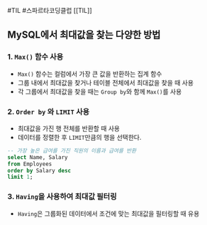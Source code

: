 #TIL #스파르타코딩클럽 [[TIL]]

## MySQL에서 최대값을 찾는 다양한 방법

### 1. `Max()` 함수 사용
- `Max()` 함수는 컬럼에서 가장 큰 값을 반환하는 집계 함수
- 그룹 내에서 최대값을 찾거나 테이블 전체에서 최대값을 찾을 때 사용
- 각 그룹에서 최대값을 찾을 때는 `Group by`와 함께 `Max()`를 사용

### 2. `Order by` 와  `LIMIT` 사용
- 최대값을 가진 행 전체를 반환할 때 사용
- 데이터를 정렬한 후 `LIMIT`만큼의 행을 선택한다.
```sql
-- 가장 높은 급여를 가진 직원의 이름과 급여를 반환
select Name, Salary
from Employees
order by Salary desc
limit 1;
```

### 3. `Having`을 사용하여 최대값 필터링
-  `Having`은 그룹화된 데이터에서 조건에 맞는 최대값을 필터링할 때 유용